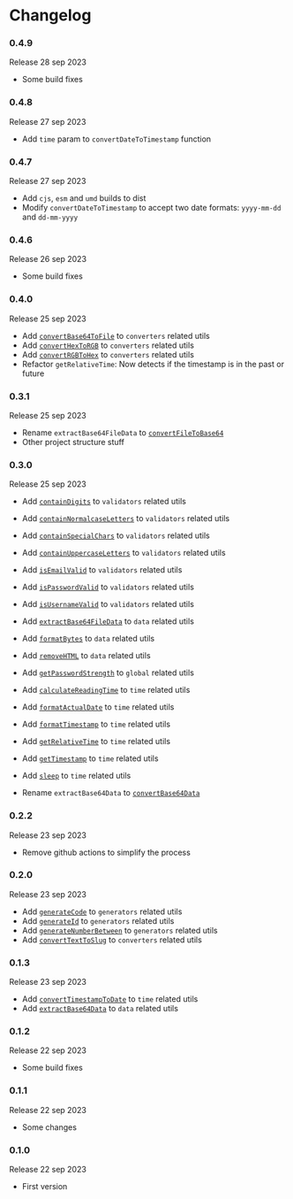 # Changelog

### 0.4.9

Release 28 sep 2023

  * Some build fixes

### 0.4.8

Release 27 sep 2023

  * Add `time` param to `convertDateToTimestamp` function

### 0.4.7

Release 27 sep 2023

  * Add `cjs`, `esm` and `umd` builds to dist
  * Modify `convertDateToTimestamp` to accept two date formats: `yyyy-mm-dd` and `dd-mm-yyyy`

### 0.4.6

Release 26 sep 2023

  * Some build fixes

### 0.4.0

Release 25 sep 2023

  * Add [`convertBase64ToFile`](https://github.com/ovniroto/ovni-utils/wiki/Recipebook#convertBase64ToFile) to `converters` related utils
  * Add [`convertHexToRGB`](https://github.com/ovniroto/ovni-utils/wiki/Recipebook#convertHexToRGB) to `converters` related utils
  * Add [`convertRGBToHex`](https://github.com/ovniroto/ovni-utils/wiki/Recipebook#convertRGBToHex) to `converters` related utils
  * Refactor `getRelativeTime`: Now detects if the timestamp is in the past or future

### 0.3.1

Release 25 sep 2023

  * Rename `extractBase64FileData` to [`convertFileToBase64`](https://github.com/ovniroto/ovni-utils/wiki/Recipebook#convertFileToBase64)
  * Other project structure stuff

### 0.3.0

Release 25 sep 2023

  * Add [`containDigits`](https://github.com/ovniroto/ovni-utils/wiki/Recipebook#containDigits) to `validators` related utils
  * Add [`containNormalcaseLetters`](https://github.com/ovniroto/ovni-utils/wiki/Recipebook#containNormalcaseLetters) to `validators` related utils
  * Add [`containSpecialChars`](https://github.com/ovniroto/ovni-utils/wiki/Recipebook#containSpecialChars) to `validators` related utils
  * Add [`containUppercaseLetters`](https://github.com/ovniroto/ovni-utils/wiki/Recipebook#containUppercaseLetters) to `validators` related utils
  * Add [`isEmailValid`](https://github.com/ovniroto/ovni-utils/wiki/Recipebook#isEmailValid) to `validators` related utils
  * Add [`isPasswordValid`](https://github.com/ovniroto/ovni-utils/wiki/Recipebook#isPasswordValid) to `validators` related utils
  * Add [`isUsernameValid`](https://github.com/ovniroto/ovni-utils/wiki/Recipebook#isUsernameValid) to `validators` related utils
  
  * Add [`extractBase64FileData`](https://github.com/ovniroto/ovni-utils/wiki/Recipebook#extractBase64FileData) to `data` related utils
  * Add [`formatBytes`](https://github.com/ovniroto/ovni-utils/wiki/Recipebook#formatBytes) to `data` related utils
  * Add [`removeHTML`](https://github.com/ovniroto/ovni-utils/wiki/Recipebook#removeHTML) to `data` related utils

  * Add [`getPasswordStrength`](https://github.com/ovniroto/ovni-utils/wiki/Recipebook#getPasswordStrength) to `global` related utils

  * Add [`calculateReadingTime`](https://github.com/ovniroto/ovni-utils/wiki/Recipebook#calculateReadingTime) to `time` related utils
  * Add [`formatActualDate`](https://github.com/ovniroto/ovni-utils/wiki/Recipebook#formatActualDate) to `time` related utils
  * Add [`formatTimestamp`](https://github.com/ovniroto/ovni-utils/wiki/Recipebook#formatTimestamp) to `time` related utils
  * Add [`getRelativeTime`](https://github.com/ovniroto/ovni-utils/wiki/Recipebook#getRelativeTime) to `time` related utils
  * Add [`getTimestamp`](https://github.com/ovniroto/ovni-utils/wiki/Recipebook#getTimestamp) to `time` related utils
  * Add [`sleep`](https://github.com/ovniroto/ovni-utils/wiki/Recipebook#sleep) to `time` related utils

  * Rename `extractBase64Data` to [`convertBase64Data`](https://github.com/ovniroto/ovni-utils/wiki/Recipebook#convertBase64Data)

### 0.2.2

Release 23 sep 2023
  * Remove github actions to simplify the process

### 0.2.0

Release 23 sep 2023
  * Add [`generateCode`](https://github.com/ovniroto/ovni-utils/wiki/Recipebook#generateCode) to `generators` related utils
  * Add [`generateId`](https://github.com/ovniroto/ovni-utils/wiki/Recipebook#generateId) to `generators` related utils
  * Add [`generateNumberBetween`](https://github.com/ovniroto/ovni-utils/wiki/Recipebook#generateNumberBetween) to `generators` related utils
  * Add [`convertTextToSlug`](https://github.com/ovniroto/ovni-utils/wiki/Recipebook#convertTextToSlug) to `converters` related utils

### 0.1.3

Release 23 sep 2023
  * Add [`convertTimestampToDate`](https://github.com/ovniroto/ovni-utils/wiki/Recipebook#convertTimestampToDate) to `time` related utils
  * Add [`extractBase64Data`](https://github.com/ovniroto/ovni-utils/wiki/Recipebook#extractBase64Data) to `data` related utils

### 0.1.2

Release 22 sep 2023
  * Some build fixes

### 0.1.1

Release 22 sep 2023
  * Some changes

### 0.1.0

Release 22 sep 2023
  * First version